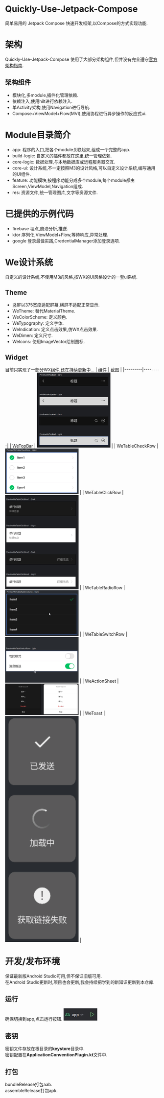 # Quickly-Use-Jetpack-Compose
简单易用的 Jetpack Compose 快速开发框架,以Compose的方式实现功能.

# 架构
Quickly-Use-Jetpack-Compose 使用了大部分架构组件,但并没有完全遵守[官方架构指南](https://developer.android.com/topic/architecture?hl=zh-cn).
## 架构组件
+ 模块化,多module,插件化管理依赖.
+ 依赖注入,使用hilt进行依赖注入.
+ 单Activity架构,使用Navigation进行导航.
+ Compose+ViewModel+Flow(MVI),使用协程进行异步操作的反应式ui.

# Module目录简介
+ app: 程序的入口,把各个module关联起来,组成一个完整的app.
+ build-logic: 自定义的插件都放在这里,统一管理依赖.
+ core-logic: 数据处理,与本地数据库或远程服务器交互.
+ core-ui: 设计系统,不一定按照M3的设计风格,可以自定义设计系统,编写通用的UI组件.
+ feature: 功能模块,按程序功能分成多个module,每个module都由Screen,ViewModel,Navigation组成.
+ res: 资源文件,统一管理图片,文字等资源文件.

# 已提供的示例代码
+ firebase 埋点,崩溃分析,推送.
+ ktor 序列化,ViewModel+Flow,等待响应,异常处理.
+ google 登录最佳实践,CredentialManager添加登录选项.

# We设计系统
自定义的设计系统,不使用M3的风格,按WX的UI风格设计的一套ui系统.
## Theme
+ 竖屏以375宽度适配屏幕,横屏不适配正常显示.
+ WeTheme: 替代MaterialTheme.
+ WeColorScheme: 定义颜色.
+ WeTypography: 定义字体.
+ WeIndication: 定义点击效果,仿WX点击效果.
+ WeDimen: 定义尺寸.
+ WeIcons: 使用ImageVector绘制图标.

## Widget
目前只实现了一部分WX组件,还在持续更新中...
| 组件 | 截图 |
|---------|---------|
| WeTopBar | <img src="docs/images/WeTopBar.png" width="240"></img> | 
| WeTableCheckRow | <img src="docs/images/WeTableCheckRow.gif" width="240"></img> |
| WeTableClickRow | <img src="docs/images/WeTableClickRow.png" width="240"></img> |
| WeTableRadioRow | <img src="docs/images/WeTableRadioRow.gif" width="240"></img> |
| WeTableSwitchRow | <img src="docs/images/WeTableSwitchRow.gif" width="240"></img> |
| WeActionSheet | <img src="docs/images/WeActionSheet.png" width="240"></img> |
| WeToast | <img src="docs/images/WeToast.gif" width="240"></img> |

# 开发/发布环境
保证最新版Android Studio可用,但不保证旧版可用.
<br/>在Android Studio更新时,项目也会更新,我会持续把学到的新知识更新到本仓库.
## 运行
确保切换到app,点击运行按钮.
![Run App](docs/images/RunApp.png)
## 密钥
密钥文件存放在根目录的**keystore**目录中.
<br/>密钥配置在**ApplicationConventionPlugin.kt**文件中.
## 打包
bundleRelease打包aab.
<br/>assembleRelease打包apk.